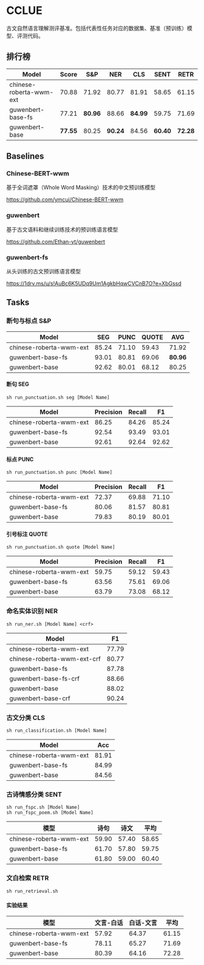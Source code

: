 # CCLUE

古文自然语言理解测评基准。包括代表性任务对应的数据集、基准（预训练）模型、评测代码。

## 排行榜

| Model                   | Score   | S&P     | NER     | CLS     | SENT    | RETR    |
|-------------------------|---------|---------|---------|---------|---------|---------|
| chinese-roberta-wwm-ext |  70.88  |  71.92  |  80.77  |  81.91  |  58.65  |  61.15  |
| guwenbert-base-fs       |  77.21  |  **80.96**  |  88.66  |  **84.99**  |  59.75  |  71.69  |
| guwenbert-base          |  **77.55**  |  80.25  |  **90.24**  |  84.56  |  **60.40**  |  **72.28** |

## Baselines

### Chinese-BERT-wwm

基于全词遮罩（Whole Word Masking）技术的中文预训练模型

https://github.com/ymcui/Chinese-BERT-wwm

### guwenbert

基于古文语料和继续训练技术的预训练语言模型

https://github.com/Ethan-yt/guwenbert

### guwenbert-fs

从头训练的古文预训练语言模型

https://1drv.ms/u/s!AuBc6K5UDq9Um1AgkbHqwCVCnB7O?e=XbGssd

## Tasks


### 断句与标点 S&P

| Model                   | SEG   | PUNC  | QUOTE | AVG   |
|-------------------------|-------|-------|-------|-------|
| chinese-roberta-wwm-ext | 85.24 | 71.10 | 59.43 | 71.92 |
| guwenbert-base-fs       | 93.01 | 80.81 | 69.06 | **80.96** |
| guwenbert-base          | 92.62 | 80.01 | 68.12 | 80.25 |

#### 断句 SEG

```shell
sh run_punctuation.sh seg [Model Name]
```

| Model                   | Precision | Recall | F1     |
|-------------------------|-----------|--------|--------|
| chinese-roberta-wwm-ext | 86.25     | 84.26  | 85.24  |
| guwenbert-base-fs       | 92.54     | 93.49  | 93.01  |
| guwenbert-base          | 92.61     | 92.64  | 92.62  |

#### 标点 PUNC

```shell
sh run_punctuation.sh punc [Model Name]
```
    
| Model                   | Precision | Recall | F1     |
|-------------------------|-----------|--------|--------|
| chinese-roberta-wwm-ext | 72.37     | 69.88  | 71.10  |
| guwenbert-base-fs       | 80.06     | 81.57  | 80.81  |
| guwenbert-base          | 79.83     | 80.19  | 80.01  |

#### 引号标注 QUOTE

```shell
sh run_punctuation.sh quote [Model Name]
```
| Model                   | Precision | Recall | F1    |
|-------------------------|-----------|--------|-------|
| chinese-roberta-wwm-ext | 59.75     | 59.12  | 59.43 |
| guwenbert-base-fs       | 63.56     | 75.61  | 69.06 |
| guwenbert-base          | 63.79     | 73.08  | 68.12 |

### 命名实体识别 NER

```shell
sh run_ner.sh [Model Name] <crf>
```

| Model                       | F1    |
|-----------------------------|-------|
| chinese-roberta-wwm-ext     | 77.79 |
| chinese-roberta-wwm-ext-crf | 80.77 |
| guwenbert-base-fs           | 87.78 |
| guwenbert-base-fs-crf       | 88.66 |
| guwenbert-base              | 88.02 |
| guwenbert-base-crf          | 90.24 |

### 古文分类 CLS

```shell
sh run_classification.sh [Model Name]
```

| Model                   | Acc     |
|-------------------------|---------|
| chinese-roberta-wwm-ext |  81.91  |
| guwenbert-base-fs       |  84.99  |
| guwenbert-base          |  84.56  |

### 古诗情感分类 SENT

```shell
sh run_fspc.sh [Model Name]
sh run_fspc_poem.sh [Model Name]
```

| 模型                      | 诗句     | 诗文     | 平均     |
|-------------------------|--------|--------|--------|
| chinese-roberta-wwm-ext | 59.90  | 57.40  | 58.65  |
| guwenbert-base-fs       | 61.70  | 57.80  | 59.75  |
| guwenbert-base          | 61.80  | 59.00  | 60.40  |

### 文白检索 RETR

```shell
sh run_retrieval.sh
```

#### 实验结果

| 模型                      | 文言-白话 | 白话-文言 | 平均     |
|-------------------------|-------|-------|--------|
| chinese-roberta-wwm-ext | 57.92 | 64.37 | 61.15  |
| guwenbert-base-fs       | 78.11 | 65.27 | 71.69  |
| guwenbert-base          | 80.39 | 64.16 | 72.28  |

